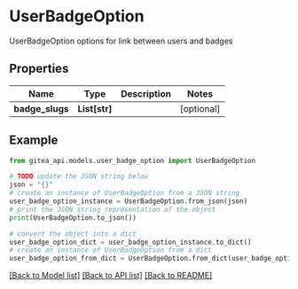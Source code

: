 # UserBadgeOption

UserBadgeOption options for link between users and badges

## Properties

Name | Type | Description | Notes
------------ | ------------- | ------------- | -------------
**badge_slugs** | **List[str]** |  | [optional] 

## Example

```python
from gitea_api.models.user_badge_option import UserBadgeOption

# TODO update the JSON string below
json = "{}"
# create an instance of UserBadgeOption from a JSON string
user_badge_option_instance = UserBadgeOption.from_json(json)
# print the JSON string representation of the object
print(UserBadgeOption.to_json())

# convert the object into a dict
user_badge_option_dict = user_badge_option_instance.to_dict()
# create an instance of UserBadgeOption from a dict
user_badge_option_from_dict = UserBadgeOption.from_dict(user_badge_option_dict)
```
[[Back to Model list]](../README.md#documentation-for-models) [[Back to API list]](../README.md#documentation-for-api-endpoints) [[Back to README]](../README.md)



